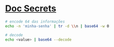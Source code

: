 # [Doc Secrets](https://kubernetes.io/docs/concepts/configuration/secret/#creating-a-secret-manually)

```bash
# encode 64 das informações
echo -n 'minha-senha' | tr -d \\n | base64 -w 0

# decode
echo <value> | base64 --decode
```
